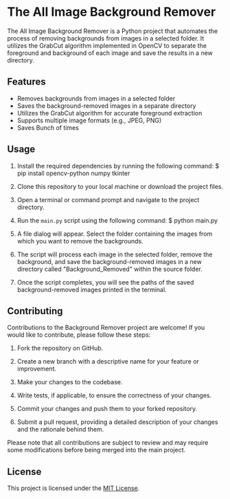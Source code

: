 # The All Image Background Remover

The All Image Background Remover is a Python project that automates the process of removing backgrounds from images in a selected folder. It utilizes the GrabCut algorithm implemented in OpenCV to separate the foreground and background of each image and save the results in a new directory.

## Features

- Removes backgrounds from images in a selected folder
- Saves the background-removed images in a separate directory
- Utilizes the GrabCut algorithm for accurate foreground extraction
- Supports multiple image formats (e.g., JPEG, PNG)
- Saves Bunch of times

## Usage

1. Install the required dependencies by running the following command:
        $ pip install opencv-python numpy tkinter


2. Clone this repository to your local machine or download the project files.

3. Open a terminal or command prompt and navigate to the project directory.

4. Run the `main.py` script using the following command:
        $ python main.py

5. A file dialog will appear. Select the folder containing the images from which you want to remove the backgrounds.

6. The script will process each image in the selected folder, remove the background, and save the background-removed images in a new directory called "Background_Removed" within the source folder.

7. Once the script completes, you will see the paths of the saved background-removed images printed in the terminal.

## Contributing

Contributions to the Background Remover project are welcome! If you would like to contribute, please follow these steps:

1. Fork the repository on GitHub.

2. Create a new branch with a descriptive name for your feature or improvement.

3. Make your changes to the codebase.

4. Write tests, if applicable, to ensure the correctness of your changes.

5. Commit your changes and push them to your forked repository.

6. Submit a pull request, providing a detailed description of your changes and the rationale behind them.

Please note that all contributions are subject to review and may require some modifications before being merged into the main project.

## License

This project is licensed under the [MIT License](LICENSE).